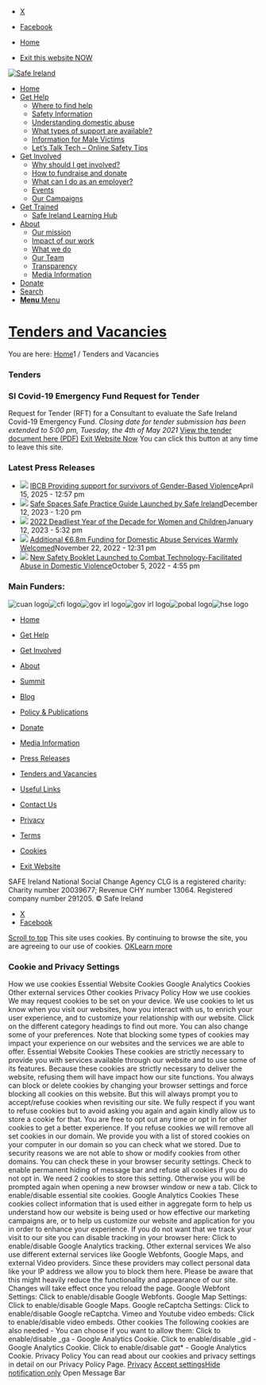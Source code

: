   * [X](https://twitter.com/SAFEIreland "X")
  * [Facebook](https://www.facebook.com/safe.ireland "Facebook")


  * [Home](https://www.safeireland.ie/)
  * [Exit this website NOW](https://www.google.ie/)


[![Safe Ireland](https://www.safeireland.ie/wp-content/themes/master/images/si-logo-2018v1.png)](https://www.safeireland.ie/)
  * [Home](https://www.safeireland.ie/)
  * [Get Help](https://www.safeireland.ie/get-help/)
    * [Where to find help](https://www.safeireland.ie/get-help/where-to-find-help/)
    * [Safety Information](https://www.safeireland.ie/get-help/safety-information/)
    * [Understanding domestic abuse](https://www.safeireland.ie/get-help/understanding-domestic-abuse/)
    * [What types of support are available?](https://www.safeireland.ie/get-help/what-types-of-support-are-available/)
    * [Information for Male Victims](https://www.safeireland.ie/get-help/information-for-male-victims/)
    * [Let’s Talk Tech – Online Safety Tips](https://www.safeireland.ie/lets-talk-tech-online-safety-tips/)
  * [Get Involved](https://www.safeireland.ie/get-involved/)
    * [Why should I get involved?](https://www.safeireland.ie/get-involved/why-should-i-get-involved/)
    * [How to fundraise and donate](https://www.safeireland.ie/get-involved/how-to-fundraise-and-donate/)
    * [What can I do as an employer?](https://www.safeireland.ie/get-involved/what-can-i-do-as-an-employer/)
    * [Events](https://www.safeireland.ie/get-involved/events/)
    * [Our Campaigns](https://www.safeireland.ie/get-involved/our-campaigns/)
  * [Get Trained](https://www.safeireland.ie/tenders-and-vacancies/)
    * [Safe Ireland Learning Hub](https://www.safeireland.ie/safe-ireland-learning-hub/)
  * [About](https://www.safeireland.ie/about/)
    * [Our mission](https://www.safeireland.ie/about/our-mission/)
    * [Impact of our work](https://www.safeireland.ie/about/impact-of-our-work/)
    * [What we do](https://www.safeireland.ie/about/what-we-do/)
    * [Our Team](https://www.safeireland.ie/about/our-team/)
    * [Transparency](https://www.safeireland.ie/about/transparency/)
    * [Media Information](https://www.safeireland.ie/about/media-information/)
  * [Donate](https://www.safeireland.ie/get-involved/how-to-fundraise-and-donate/)
  * [Search](https://www.safeireland.ie/tenders-and-vacancies/?s=)
  * [ **Menu** Menu ](https://www.safeireland.ie/tenders-and-vacancies/)


# [Tenders and Vacancies](https://www.safeireland.ie/tenders-and-vacancies/ "Permanent Link: Tenders and Vacancies")
You are here: [Home](https://www.safeireland.ie "Safe Ireland")1 / Tenders and Vacancies
### Tenders
### SI Covid-19 Emergency Fund Request for Tender
Request for Tender (RFT) for a Consultant to evaluate the Safe Ireland Covid-19 Emergency Fund.
_Closing date for tender submission has been extended to 5:00 pm, Tuesday, the 4th of May 2021_
[View the tender document here (PDF)](https://www.safeireland.ie/wp-content/uploads/SI-Covid-19-Emergency-Fund-Request-for-Tender-2.pdf)
[Exit Website Now](https://www.google.ie/)
You can click this button at any time to leave this site.
### Latest Press Releases
  * [![](https://www.safeireland.ie/wp-content/uploads/Screenshot-2025-04-15-125945-1-50x50.png)](https://www.safeireland.ie/ibcb-providing-support-for-survivors-of-gender-based-violence/ "Read: IBCB Providing support for survivors of Gender-Based Violence")
[IBCB Providing support for survivors of Gender-Based Violence](https://www.safeireland.ie/ibcb-providing-support-for-survivors-of-gender-based-violence/ "Read: IBCB Providing support for survivors of Gender-Based Violence")April 15, 2025 - 12:57 pm
  * [![](https://www.safeireland.ie/wp-content/uploads/safe-practice-thumb-50x50.jpg)](https://www.safeireland.ie/safe-spaces-safe-practice-guide-launched-by-safe-ireland/ "Read: Safe Spaces Safe Practice Guide Launched by Safe Ireland")
[Safe Spaces Safe Practice Guide Launched by Safe Ireland](https://www.safeireland.ie/safe-spaces-safe-practice-guide-launched-by-safe-ireland/ "Read: Safe Spaces Safe Practice Guide Launched by Safe Ireland")December 12, 2023 - 1:20 pm
  * [![](https://www.safeireland.ie/wp-content/uploads/woman-fist-50x50.jpg)](https://www.safeireland.ie/2022-deadliest-year-of-the-decade-for-women-and-children/ "Read: 2022 Deadliest Year of the Decade for Women and Children")
[2022 Deadliest Year of the Decade for Women and Children](https://www.safeireland.ie/2022-deadliest-year-of-the-decade-for-women-and-children/ "Read: 2022 Deadliest Year of the Decade for Women and Children")January 12, 2023 - 5:32 pm
  * [![](https://www.safeireland.ie/wp-content/uploads/Woman-leaving-50x50.jpg)](https://www.safeireland.ie/additional-e6-8m-funding-for-domestic-abuse-services-warmly-welcomed-2/ "Read: Additional €6.8m Funding for Domestic Abuse Services Warmly Welcomed")
[Additional €6.8m Funding for Domestic Abuse Services Warmly Welcomed](https://www.safeireland.ie/additional-e6-8m-funding-for-domestic-abuse-services-warmly-welcomed-2/ "Read: Additional €6.8m Funding for Domestic Abuse Services Warmly Welcomed")November 22, 2022 - 12:31 pm
  * [![](https://www.safeireland.ie/wp-content/uploads/Booklet-Cover1-50x50.jpg)](https://www.safeireland.ie/new-safety-booklet-launched-to-combat-technology-facilitated-abuse-in-domestic-violence/ "Read: New Safety Booklet Launched to Combat Technology-Facilitated Abuse in Domestic Violence")
[New Safety Booklet Launched to Combat Technology-Facilitated Abuse in Domestic Violence](https://www.safeireland.ie/new-safety-booklet-launched-to-combat-technology-facilitated-abuse-in-domestic-violence/ "Read: New Safety Booklet Launched to Combat Technology-Facilitated Abuse in Domestic Violence")October 5, 2022 - 4:55 pm


### Main Funders:
![cuan logo](https://www.safeireland.ie/wp-content/uploads/logo-cuan.png)![cfi logo](https://www.safeireland.ie/wp-content/uploads/logo-cfi.png)![gov irl logo](https://www.safeireland.ie/wp-content/uploads/logo-goi2.png)![gov irl logo](https://www.safeireland.ie/wp-content/uploads/logo-doj.png)![pobal logo](https://www.safeireland.ie/wp-content/uploads/logo-pobal.png)![hse logo](https://www.safeireland.ie/wp-content/uploads/logo-hse.png)
  * [Home](https://www.safeireland.ie/)
  * [Get Help](https://www.safeireland.ie/get-help/)
  * [Get Involved](https://www.safeireland.ie/get-involved/)
  * [About](https://www.safeireland.ie/about/)
  * [Summit](https://www.safeireland.ie/?page_id=3620)
  * [Blog](https://www.safeireland.ie/blog/)


  * [Policy & Publications](https://www.safeireland.ie/policy-publications/)
  * [Donate](https://www.safeireland.ie/get-involved/how-to-fundraise-and-donate/)
  * [Media Information](https://www.safeireland.ie/about/media-information/)
  * [Press Releases](https://www.safeireland.ie/about/media-information/press-releases/)
  * [Tenders and Vacancies](https://www.safeireland.ie/tenders-and-vacancies/)
  * [Useful Links](https://www.safeireland.ie/links/)


  * [Contact Us](https://www.safeireland.ie/contact-us/)
  * [Privacy](https://www.safeireland.ie/privacy/)
  * [Terms](https://www.safeireland.ie/terms/)
  * [Cookies](https://www.safeireland.ie/cookies/)
  * [Exit Website](https://www.google.ie)


SAFE Ireland National Social Change Agency CLG is a registered charity: Charity number 20039677; Revenue CHY number 13064. Registered company number 291205.
© Safe Ireland 
  * [X](https://twitter.com/SAFEIreland "X")
  * [Facebook](https://www.facebook.com/safe.ireland "Facebook")


[Scroll to top](https://www.safeireland.ie/tenders-and-vacancies/#top "Scroll to top")
This site uses cookies. By continuing to browse the site, you are agreeing to our use of cookies.
[OK](https://www.safeireland.ie/tenders-and-vacancies/)[Learn more](https://www.safeireland.ie/tenders-and-vacancies/)
### Cookie and Privacy Settings
How we use cookies
Essential Website Cookies
Google Analytics Cookies
Other external services
Other cookies
Privacy Policy
How we use cookies
We may request cookies to be set on your device. We use cookies to let us know when you visit our websites, how you interact with us, to enrich your user experience, and to customize your relationship with our website. 
Click on the different category headings to find out more. You can also change some of your preferences. Note that blocking some types of cookies may impact your experience on our websites and the services we are able to offer.
Essential Website Cookies
These cookies are strictly necessary to provide you with services available through our website and to use some of its features.
Because these cookies are strictly necessary to deliver the website, refusing them will have impact how our site functions. You always can block or delete cookies by changing your browser settings and force blocking all cookies on this website. But this will always prompt you to accept/refuse cookies when revisiting our site.
We fully respect if you want to refuse cookies but to avoid asking you again and again kindly allow us to store a cookie for that. You are free to opt out any time or opt in for other cookies to get a better experience. If you refuse cookies we will remove all set cookies in our domain.
We provide you with a list of stored cookies on your computer in our domain so you can check what we stored. Due to security reasons we are not able to show or modify cookies from other domains. You can check these in your browser security settings.
Check to enable permanent hiding of message bar and refuse all cookies if you do not opt in. We need 2 cookies to store this setting. Otherwise you will be prompted again when opening a new browser window or new a tab.
Click to enable/disable essential site cookies.
Google Analytics Cookies
These cookies collect information that is used either in aggregate form to help us understand how our website is being used or how effective our marketing campaigns are, or to help us customize our website and application for you in order to enhance your experience.
If you do not want that we track your visit to our site you can disable tracking in your browser here:
Click to enable/disable Google Analytics tracking.
Other external services
We also use different external services like Google Webfonts, Google Maps, and external Video providers. Since these providers may collect personal data like your IP address we allow you to block them here. Please be aware that this might heavily reduce the functionality and appearance of our site. Changes will take effect once you reload the page.
Google Webfont Settings:
Click to enable/disable Google Webfonts.
Google Map Settings:
Click to enable/disable Google Maps.
Google reCaptcha Settings:
Click to enable/disable Google reCaptcha.
Vimeo and Youtube video embeds:
Click to enable/disable video embeds.
Other cookies
The following cookies are also needed - You can choose if you want to allow them:
Click to enable/disable _ga - Google Analytics Cookie.
Click to enable/disable _gid - Google Analytics Cookie.
Click to enable/disable _gat_* - Google Analytics Cookie.
Privacy Policy
You can read about our cookies and privacy settings in detail on our Privacy Policy Page. 
[Privacy](https://www.safeireland.ie/privacy/)
[Accept settings](https://www.safeireland.ie/tenders-and-vacancies/ "Allow to use cookies, you always can modify used cookies and services")[Hide notification only](https://www.safeireland.ie/tenders-and-vacancies/ "Do not allow to use cookies or services - some functionality on our site might not work as expected.")
Open Message Bar
